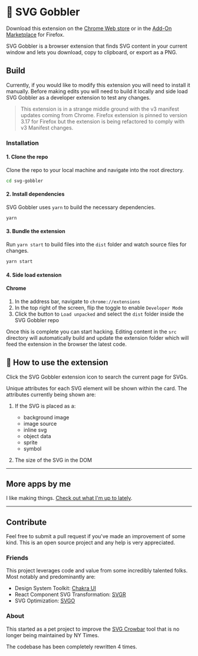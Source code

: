 # 👋 SVG Gobbler

Download this extension on the
[Chrome Web store](https://chrome.google.com/webstore/detail/svg-gobbler/mpbmflcodadhgafbbakjeahpandgcbch)
or in the
[Add-On Marketplace](https://addons.mozilla.org/firefox/addon/svg-gobbler/) for
Firefox.

SVG Gobbler is a browser extension that finds SVG content in your current window
and lets you download, copy to clipboard, or export as a PNG.

## Build

Currently, if you would like to modify this extension you will need to install
it manually. Before making edits you will need to build it locally and side load
SVG Gobbler as a developer extension to test any changes.

> This extension is in a strange middle ground with the v3 manifest updates
> coming from Chrome. Firefox extension is pinned to version 3.17 for Firefox
> but the extension is being refactored to comply with v3 Manifest changes.

### Installation

#### 1. Clone the repo

Clone the repo to your local machine and navigate into the root directory.

```bash
cd svg-gobbler
```

#### 2. Install dependencies

SVG Gobbler uses `yarn` to build the necessary dependencies.

```bash
yarn
```

#### 3. Bundle the extension

Run `yarn start` to build files into the `dist` folder and watch source files
for changes.

```bash
yarn start
```

#### 4. Side load extension

#### Chrome

1. In the address bar, navigate to `chrome://extensions`
1. In the top right of the screen, flip the toggle to enable `Developer Mode`
1. Click the button to `Load unpacked` and select the `dist` folder inside the
   SVG Gobbler repo

Once this is complete you can start hacking. Editing content in the `src`
directory will automatically build and update the extension folder which will
feed the extension in the browser the latest code.

## 🎉 How to use the extension

Click the SVG Gobbler extension icon to search the current page for SVGs.

Unique attributes for each SVG element will be shown within the card. The
attributes currently being shown are:

1. If the SVG is placed as a:

   - background image
   - image source
   - inline svg
   - object data
   - sprite
   - symbol

2. The size of the SVG in the DOM

---

## More apps by me

I like making things. [Check out what I'm up to lately](https://rossmoody.com).

---

## Contribute

Feel free to submit a pull request if you've made an improvement of some kind.
This is an open source project and any help is very appreciated.

### Friends

This project leverages code and value from some incredibly talented folks. Most
notably and predominantly are:

- Design System Toolkit: [Chakra UI](https://chakra-ui.com/)
- React Component SVG Transformation: [SVGR](https://react-svgr.com/)
- SVG Optimization: [SVGO](https://github.com/svg/svgo)

### About

This started as a pet project to improve the
[SVG Crowbar](http://nytimes.github.com/svg-crowbar/) tool that is no longer
being maintained by NY Times.

The codebase has been completely rewritten 4 times.
